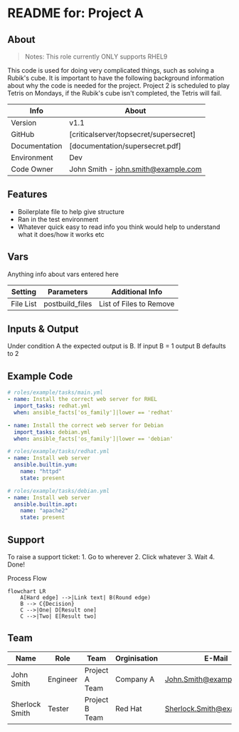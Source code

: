 # README for: Project A

## About
> Notes: This role currently ONLY supports RHEL9

This code is used for doing very complicated things, such as solving a Rubik's cube. It is important to have the following background information about why the code is needed for the project. Project 2 is scheduled to play Tetris on Mondays, if the Rubik's cube isn't completed, the Tetris will fail. 


| Info | About |
| ------ | ------ |
| Version | v1.1|
| GitHub | [criticalserver/topsecret/supersecret]  |
| Documentation | [documentation/supersecret.pdf] |
| Environment | Dev |
| Code Owner | John Smith - john.smith@example.com |

## Features
- Boilerplate file to help give structure
- Ran in the test environment
- Whatever quick easy to read info you think would help to understand what it does/how it works etc


## Vars

Anything info about vars entered here

| Setting | Parameters | Additional Info |
| ------ | ------ | ------ |
| File List | postbuild_files | List of Files to Remove |


## Inputs & Output

Under condition A the expected output is B. If input B = 1 output B defaults to 2

## Example Code

```yaml
# roles/example/tasks/main.yml
- name: Install the correct web server for RHEL
  import_tasks: redhat.yml
  when: ansible_facts['os_family']|lower == 'redhat'

- name: Install the correct web server for Debian
  import_tasks: debian.yml
  when: ansible_facts['os_family']|lower == 'debian'

# roles/example/tasks/redhat.yml
- name: Install web server
  ansible.builtin.yum:
    name: "httpd"
    state: present

# roles/example/tasks/debian.yml
- name: Install web server
  ansible.builtin.apt:
    name: "apache2"
    state: present
```

## Support

To raise a support ticket:
    1. Go to wherever
    2. Click whatever
    3. Wait
    4. Done!

Process Flow

```mermaid
flowchart LR
    A[Hard edge] -->|Link text| B(Round edge)
    B --> C{Decision}
    C -->|One| D[Result one]
    C -->|Two| E[Result two]
```
    
## Team

| Name | Role |  Team | Orginisation | E-Mail |
| ------ | ------ | ------ | ------ | ------ |
| John Smith | Engineer | Project A Team | Company A | John.Smith@example.com |
| Sherlock Smith | Tester | Project B Team | Red Hat | Sherlock.Smith@example.com |


[//]: # (Add any referenced links here)

   
   [RedHat]: <http://redhat.com>
   [file]: <https://github.com/test/projects/testproject1/README.md>

